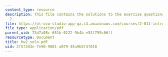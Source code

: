 ```yaml
---
content_type: resource
description: This file contains the solutions to the exercise questions asked in homework
  2.
file: https://ol-ocw-studio-app-qa.s3.amazonaws.com/courses/2-011-introduction-to-ocean-science-and-engineering-spring-2006/2f5f343e7e909861a07945a9b5f4f018_hw2_soln.pdf
file_type: application/pdf
parent_uid: 73d7a08c-651b-0122-9b4b-e53f759c66ff
resourcetype: Document
title: hw2_soln.pdf
uid: 2f5f343e-7e90-9861-a079-45a9b5f4f018
---
```

